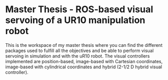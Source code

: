 # Master Thesis - ROS-based visual servoing of a UR10 manipulation robot
This is the workspace of my master thesis where you can find the different packages used to fulfill all the objectives and be able to perform visual servoing in simulation and with the uR10 robot.
The visual controllers implemented are position-based, image-based with Cartesian coordinates, image-based with cylindrical coordinates and hybrid (2-1/2 D hybrid visual controller).
